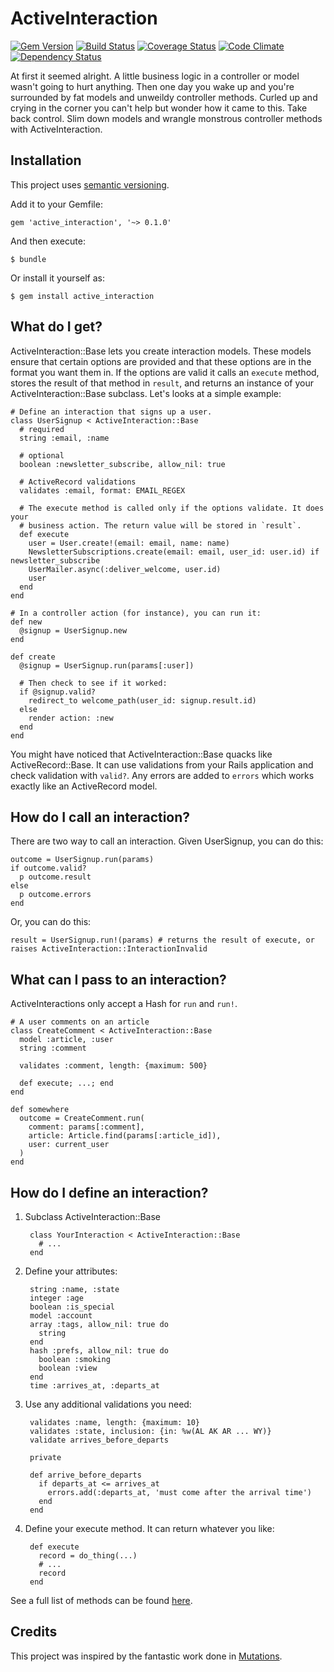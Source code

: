 # ActiveInteraction

[![Gem Version][]](https://badge.fury.io/rb/active_interaction)
[![Build Status][]](https://travis-ci.org/orgsync/active_interaction)
[![Coverage Status][]](https://coveralls.io/r/orgsync/active_interaction)
[![Code Climate][]](https://codeclimate.com/github/orgsync/active_interaction)
[![Dependency Status][]](https://gemnasium.com/orgsync/active_interaction)

At first it seemed alright. A little business logic in a controller or model
wasn't going to hurt anything. Then one day you wake up and you're surrounded
by fat models and unweildy controller methods. Curled up and crying in the
corner you can't help but wonder how it came to this. Take back control. Slim
down models and wrangle monstrous controller methods with ActiveInteraction.

## Installation

This project uses [semantic versioning][].

Add it to your Gemfile:

    gem 'active_interaction', '~> 0.1.0'

And then execute:

    $ bundle

Or install it yourself as:

    $ gem install active_interaction

## What do I get?

ActiveInteraction::Base lets you create interaction models. These models ensure
that certain options are provided and that these options are in the format you
want them in. If the options are valid it calls an `execute` method, stores the
result of that method in `result`, and returns an instance of your
ActiveInteraction::Base subclass. Let's looks at a simple example:

    # Define an interaction that signs up a user.
    class UserSignup < ActiveInteraction::Base
      # required
      string :email, :name

      # optional
      boolean :newsletter_subscribe, allow_nil: true

      # ActiveRecord validations
      validates :email, format: EMAIL_REGEX

      # The execute method is called only if the options validate. It does your
      # business action. The return value will be stored in `result`.
      def execute
        user = User.create!(email: email, name: name)
        NewsletterSubscriptions.create(email: email, user_id: user.id) if newsletter_subscribe
        UserMailer.async(:deliver_welcome, user.id)
        user
      end
    end

    # In a controller action (for instance), you can run it:
    def new
      @signup = UserSignup.new
    end

    def create
      @signup = UserSignup.run(params[:user])

      # Then check to see if it worked:
      if @signup.valid?
        redirect_to welcome_path(user_id: signup.result.id)
      else
        render action: :new
      end
    end

You might have noticed that ActiveInteraction::Base quacks like ActiveRecord::Base.
It can use validations from your Rails application and check validation with
`valid?`. Any errors are added to `errors` which works exactly like an ActiveRecord
model.

## How do I call an interaction?

There are two way to call an interaction. Given UserSignup, you can do this:

    outcome = UserSignup.run(params)
    if outcome.valid?
      p outcome.result
    else
      p outcome.errors
    end

Or, you can do this:

    result = UserSignup.run!(params) # returns the result of execute, or raises ActiveInteraction::InteractionInvalid

## What can I pass to an interaction?

ActiveInteractions only accept a Hash for `run` and `run!`.

    # A user comments on an article
    class CreateComment < ActiveInteraction::Base
      model :article, :user
      string :comment

      validates :comment, length: {maximum: 500}

      def execute; ...; end
    end

    def somewhere
      outcome = CreateComment.run(
        comment: params[:comment],
        article: Article.find(params[:article_id]),
        user: current_user
      )
    end

## How do I define an interaction?

1. Subclass ActiveInteraction::Base

        class YourInteraction < ActiveInteraction::Base
          # ...
        end

2. Define your attributes:

        string :name, :state
        integer :age
        boolean :is_special
        model :account
        array :tags, allow_nil: true do
          string
        end
        hash :prefs, allow_nil: true do
          boolean :smoking
          boolean :view
        end
        time :arrives_at, :departs_at

3. Use any additional validations you need:

        validates :name, length: {maximum: 10}
        validates :state, inclusion: {in: %w(AL AK AR ... WY)}
        validate arrives_before_departs

        private

        def arrive_before_departs
          if departs_at <= arrives_at
            errors.add(:departs_at, 'must come after the arrival time')
          end
        end

4. Define your execute method. It can return whatever you like:

        def execute
          record = do_thing(...)
          # ...
          record
        end

See a full list of methods can be found [here](http://www.rubydoc.info/github/orgsync/active_interaction/master/ActiveInteraction/Base).

## Credits

This project was inspired by the fantastic work done in [Mutations][].

[build status]: https://travis-ci.org/orgsync/active_interaction.png
[code climate]: https://codeclimate.com/github/orgsync/active_interaction.png
[coverage status]: https://coveralls.io/repos/orgsync/active_interaction/badge.png
[dependency status]: https://gemnasium.com/orgsync/active_interaction.png
[gem version]: https://badge.fury.io/rb/active_interaction.png
[mutations]: https://github.com/cypriss/mutations
[semantic versioning]: http://semver.org
